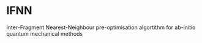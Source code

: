 # IFNN
Inter-Fragment Nearest-Neighbour pre-optimisation algortithm for ab-initio quantum mechanical methods

